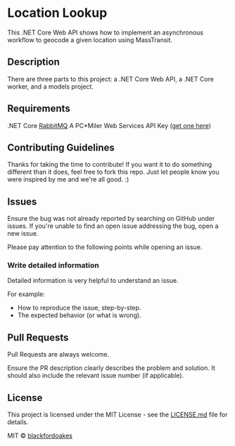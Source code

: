 # Location Lookup

This .NET Core Web API shows how to implement an asynchronous workflow to geocode a given location using MassTransit.

## Description

There are three parts to this project:  a .NET Core Web API, a .NET Core worker, and a models project.

## Requirements

.NET Core
[RabbitMQ](https://www.rabbitmq.com/)
A PC*Miler Web Services API Key ([get one here](https://developer.trimblemaps.com/))

## Contributing Guidelines

Thanks for taking the time to contribute! If you want it to do something different than it does, feel free to fork this repo. Just let people know you were inspired by me and we're all good. :)

## Issues

Ensure the bug was not already reported by searching on GitHub under issues. If you're unable to find an open issue addressing the bug, open a new issue.

Please pay attention to the following points while opening an issue.

### Write detailed information

Detailed information is very helpful to understand an issue.

For example:

* How to reproduce the issue, step-by-step.
* The expected behavior (or what is wrong).

## Pull Requests

Pull Requests are always welcome.

Ensure the PR description clearly describes the problem and solution. It should also include the relevant issue number (if applicable).

## License

This project is licensed under the MIT License - see the [LICENSE.md](LICENSE.md) file for details.

MIT © [blackfordoakes]()